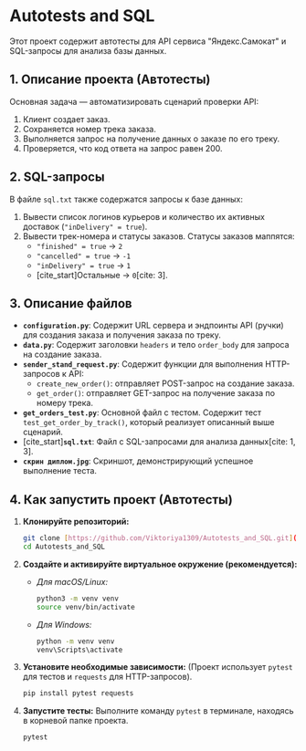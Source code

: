 # Autotests and SQL 

Этот проект содержит автотесты для API сервиса "Яндекс.Самокат" и SQL-запросы для анализа базы данных.

## 1. Описание проекта (Автотесты)

Основная задача — автоматизировать сценарий проверки API:

1.  Клиент создает заказ.
2.  Сохраняется номер трека заказа.
3.  Выполняется запрос на получение данных о заказе по его треку.
4.  Проверяется, что код ответа на запрос равен 200.

## 2. SQL-запросы

В файле `sql.txt` также содержатся запросы к базе данных:

1.  Вывести список логинов курьеров и количество их активных доставок (`"inDelivery" = true`).
2.  Вывести трек-номера и статусы заказов. Статусы заказов маппятся:
    * `"finished" = true` -> `2`
    * `"cancelled" = true` -> `-1`
    * `"inDelivery" = true` -> `1`
    * [cite_start]Остальные -> `0`[cite: 3].

## 3. Описание файлов

* **`configuration.py`**: Содержит URL сервера и эндпоинты API (ручки) для создания заказа и получения заказа по треку.
* **`data.py`**: Содержит заголовки `headers` и тело `order_body` для запроса на создание заказа.
* **`sender_stand_request.py`**: Содержит функции для выполнения HTTP-запросов к API:
    * `create_new_order()`: отправляет POST-запрос на создание заказа.
    * `get_order()`: отправляет GET-запрос на получение заказа по номеру трека.
* **`get_orders_test.py`**: Основной файл с тестом. Содержит тест `test_get_order_by_track()`, который реализует описанный выше сценарий.
* [cite_start]**`sql.txt`**: Файл с SQL-запросами для анализа данных[cite: 1, 3].
* **`скрин диплом.jpg`**: Скриншот, демонстрирующий успешное выполнение теста.

## 4. Как запустить проект (Автотесты)

1.  **Клонируйте репозиторий:**
    ```bash
    git clone [https://github.com/Viktoriya1309/Autotests_and_SQL.git](https://github.com/Viktoriya1309/Autotests_and_SQL.git)
    cd Autotests_and_SQL
    ```

2.  **Создайте и активируйте виртуальное окружение (рекомендуется):**

    * *Для macOS/Linux:*
        ```bash
        python3 -m venv venv
        source venv/bin/activate
        ```
    * *Для Windows:*
        ```bash
        python -m venv venv
        venv\Scripts\activate
        ```

3.  **Установите необходимые зависимости:**
    (Проект использует `pytest` для тестов и `requests` для HTTP-запросов).

    ```bash
    pip install pytest requests
    ```

4.  **Запустите тесты:**
    Выполните команду `pytest` в терминале, находясь в корневой папке проекта.

    ```bash
    pytest
    ```